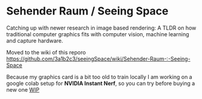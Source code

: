 # Sehender Raum / Seeing Space
Catching up with newer research in image based rendering: A TLDR on how traditional computer graphics fits with computer vision, machine learning and capture hardware.

Moved to the wiki of this reporo
https://github.com/3a1b2c3/seeingSpace/wiki/Sehender-Raum-:-Seeing-Space

Because my graphics card is a bit too old to train locally I am working on a google colab setup for **NVIDIA Instant Nerf**, 
so you can  try before buying a new one <a href="https://github.com/3a1b2c3/seeingSpace/wiki/NVIDIA-instant-Nerf-on-colab-(so-you-dont-need-a-massive-gpu-to-train)">WIP</a>
